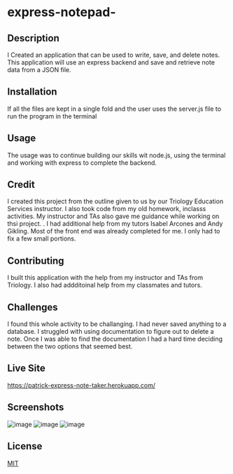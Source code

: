 # express-notepad-

## Description 
I Created an application that can be used to write, save, and delete notes. This application will use an express backend and save and retrieve note data from a JSON file.


## Installation 
If all the files are kept in a single fold and the user uses the server.js file to run the program in the terminal 

## Usage
The usage was to continue building our skills wit node.js, using the terminal and working with express to complete the backend. 

## Credit
I created this project from the outline given to us by our Triology Education Services instructor. I also took code from my old homework, inclasss activities. My instructor and TAs also  gave me guidance while working on thsi project. . I had additional help from my tutors Isabel Arcones and Andy Gikling. Most of the front end was already completed for me. I only had to fix a few small portions. 

## Contributing 
I built this application with the help from my instructor and TAs from Triology. I also had addditoinal help from my classmates and tutors. 

## Challenges
I found this whole activity to be challanging. I had never saved anything to a database.  I struggled with using documentation to figure out to delete a note. Once I was able to find the documentation I had a hard time deciding between the two options that seemed best. 

## Live Site
https://patrick-express-note-taker.herokuapp.com/

## Screenshots
![image]()
![image]()
![image]()


## License
[MIT](https://choosealicense.com/licenses/mit/)